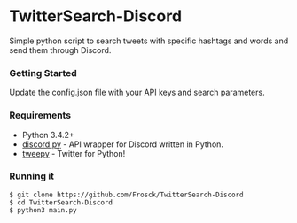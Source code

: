 # TwitterSearch-Discord

Simple python script to search tweets with specific hashtags and words and send them through Discord.

### Getting Started

Update the config.json file with your API keys and search parameters.

### Requirements
* Python 3.4.2+
* [discord.py](https://github.com/Rapptz/discord.py) - API wrapper for Discord written in Python.
* [tweepy](https://github.com/tweepy/tweepy) - Twitter for Python!

### Running it
```
$ git clone https://github.com/Frosck/TwitterSearch-Discord
$ cd TwitterSearch-Discord
$ python3 main.py
```
